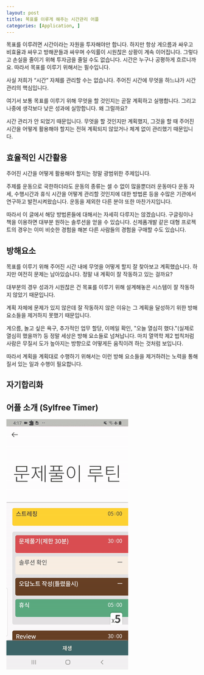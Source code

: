 ```yaml
---
layout: post
title: 목표를 이루게 해주는 시간관리 어플
categories: [Application, ]
---
```


목표를 이루려면 시간이라는 자원을 투자해야만 합니다. 하지만 항상 게으름과 싸우고 비효율과 싸우고 방해꾼들과 싸우며 수익률이 시원찮은 상황이 계속 이어집니다. 그렇다고 손실을 줄이기 위해 투자금을 줄일 수도 없습니다. 시간은 누구나 공평하게 흐르니까요. 따라서 목표를 이루기 위해서는 필수입니다.

사실 저희가 “시간” 자체를 관리할 수는 없습니다. 주어진 시간에 무엇을 하느냐가 시간 관리의 핵심입니다.

여기서 보통 목표를 이루기 위해 무엇을 할 것인지는 곧잘 계획하고 실행합니다. 그리고 나중에 생각보다 낮은 성과에 실망합니다. 왜 그럴까요? 

시간 관리가 안 되었기 때문입니다. 무엇을 할 것인지만 계획했지, 그것을 할 때 주어진 시간을 어떻게 활용해야 할지는 전혀 계획되지 않았거나 체계 없이 관리했기 때문입니다.



## 효율적인 시간활용

주어진 시간을 어떻게 활용해야 할지는 정말 광범위한 주제입니다.

주제를 운동으로 국한하더라도 운동의 종류는 셀 수 없이 많을뿐더러 운동마다 운동 자세, 수행시간과 휴식 시간을 어떻게 관리할 것인지에 대한 방법론 등을 수많은 기관에서 연구하고 발전시켜왔습니다. 운동을 제외한 다른 분야 또한 마찬가지입니다.

따라서 이 글에서 해당 방법론들에 대해서는 자세히 다루지는 않겠습니다. 구글링이나 책을 이용하면 대부분 원하는 솔루션을 얻을 수 있습니다. 신제품개발 같은 대형 프로젝트의 경우는 이미 비슷한 경험을 해본 다른 사람들의 경험을 구매할 수도 있습니다.



## 방해요소

목표를 이루기 위해 주어진 시간 내에 무엇을 어떻게 할지 잘 찾아보고 계획했습니다. 하지만 여전히 문제는 남아있습니다. 정말 내 계획이 잘 작동하고 있는 걸까요?

대부분의 경우 성과가 시원찮은 건 목표를 이루기 위해 설계해놓은 시스템이 잘 작동하지 않았기 때문입니다.

계획 자체에 문제가 있지 않은데 잘 작동하지 않은 이유는 그 계획을 달성하기 위한 방해 요소들을 제거하지 못했기 때문입니다.

게으름, 놀고 싶은 욕구, 추가적인 업무 할당, 이메일 확인, "오늘 열심히 했다."(실제로 열심히 했을까?) 등 정말 세상은 방해 요소들로 넘쳐납니다. 마치 열역학 제2 법칙처럼 사람은 무질서 도가 높아지는 방향으로 어떻게든 움직이려 하는 것처럼 보입니다.

따라서 계획을 계획대로 수행하기 위해서는 이런 방해 요소들을 제거하려는 노력을 통해 질서 있는 일과 수행이 필요합니다.



## 자기합리화
















## 어플 소개 (Sylfree Timer)

<img title="" src="../assets/sylfree-timer-alpha.gif">
